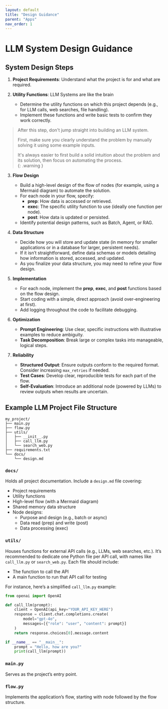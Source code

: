 ```yaml
---
layout: default
title: "Design Guidance"
parent: "Apps"
nav_order: 1
---
```


# LLM System Design Guidance


## System Design Steps

1. **Project Requirements**: Understand what the project is for and what are required.

2. **Utility Functions**: LLM Systems are like the brain


   - Determine the utility functions on which this project depends (e.g., for LLM calls, web searches, file handling).  
   - Implement these functions and write basic tests to confirm they work correctly.

> After this step, don't jump straight into building an LLM system.  
>
> First, make sure you clearly understand the problem by manually solving it using some example inputs.  
>
> It's always easier to first build a solid intuition about the problem and its solution, then focus on automating the process.  
{: .warning }

3. **Flow Design**  
   - Build a high-level design of the flow of nodes (for example, using a Mermaid diagram) to automate the solution.  
   - For each node in your flow, specify:  
     - **prep**: How data is accessed or retrieved.  
     - **exec**: The specific utility function to use (ideally one function per node).  
     - **post**: How data is updated or persisted.  
   - Identify potential design patterns, such as Batch, Agent, or RAG.

4. **Data Structure**  
   - Decide how you will store and update state (in memory for smaller applications or in a database for larger, persistent needs).  
   - If it isn’t straightforward, define data schemas or models detailing how information is stored, accessed, and updated.  
   - As you finalize your data structure, you may need to refine your flow design.

5. **Implementation**  
   - For each node, implement the **prep**, **exec**, and **post** functions based on the flow design.  
   - Start coding with a simple, direct approach (avoid over-engineering at first).  
   - Add logging throughout the code to facilitate debugging.

6. **Optimization**  
   - **Prompt Engineering**: Use clear, specific instructions with illustrative examples to reduce ambiguity.  
   - **Task Decomposition**: Break large or complex tasks into manageable, logical steps.

7. **Reliability**  
   - **Structured Output**: Ensure outputs conform to the required format. Consider increasing `max_retries` if needed.  
   - **Test Cases**: Develop clear, reproducible tests for each part of the flow.  
   - **Self-Evaluation**: Introduce an additional node (powered by LLMs) to review outputs when results are uncertain.

## Example LLM Project File Structure

```
my_project/
├── main.py
├── flow.py
├── utils/
│   ├── __init__.py
│   ├── call_llm.py
│   └── search_web.py
├── requirements.txt
└── docs/
    └── design.md
```

### `docs/`

Holds all project documentation. Include a `design.md` file covering:
- Project requirements
- Utility functions
- High-level flow (with a Mermaid diagram)
- Shared memory data structure
- Node designs:
  - Purpose and design (e.g., batch or async)
  - Data read (prep) and write (post)
  - Data processing (exec)

### `utils/`

Houses functions for external API calls (e.g., LLMs, web searches, etc.). It’s recommended to dedicate one Python file per API call, with names like `call_llm.py` or `search_web.py`. Each file should include:

- The function to call the API
- A main function to run that API call for testing

For instance, here’s a simplified `call_llm.py` example:

```python
from openai import OpenAI

def call_llm(prompt):
    client = OpenAI(api_key="YOUR_API_KEY_HERE")
    response = client.chat.completions.create(
        model="gpt-4o",
        messages=[{"role": "user", "content": prompt}]
    )
    return response.choices[0].message.content

if __name__ == "__main__":
    prompt = "Hello, how are you?"
    print(call_llm(prompt))
```

### `main.py`

Serves as the project’s entry point.

### `flow.py`

Implements the application’s flow, starting with node followed by the flow structure.